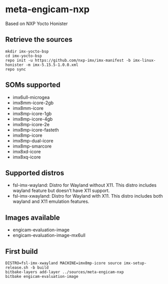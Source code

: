 
meta-engicam-nxp
================

Based on NXP Yocto Honister

Retrieve the sources
--------------------

```
mkdir imx-yocto-bsp
cd imx-yocto-bsp
repo init -u https://github.com/nxp-imx/imx-manifest -b imx-linux-honister -m imx-5.15.5-1.0.0.xml
repo sync
```

SOMs supported
--------------

- imx6ull-microgea
- imx8mm-icore-2gb
- imx8mm-icore
- imx8mp-icore-1gb
- imx8mp-icore-4gb
- imx8mp-icore-2e
- imx8mp-icore-fasteth
- imx8mp-icore
- imx8mp-dual-icore
- imx8mp-smarcore
- imx8xd-icore
- imx8xq-icore

Supported distros
-----------------

- fsl-imx-wayland: Distro for Wayland without X11. This distro includes wayland feature but doesn’t have X11 support.
- fsl-imx-xwayland: Distro for Wayland with X11. This distro includes both wayland and X11 emulation features.

Images available
----------------

- engicam-evaluation-image
- engicam-evaluation-image-mx6ull

First build
-----------

```
DISTRO=fsl-imx-xwayland MACHINE=imx8mp-icore source imx-setup-release.sh -b build
bitbake-layers add-layer ../sources/meta-engicam-nxp
bitbake engicam-evaluation-image
```

